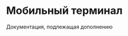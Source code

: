 # Мобильный терминал

Документация, подлежащая дополнению

<!--
## представлять

## устанавливать

## Инструкция по применению ->
